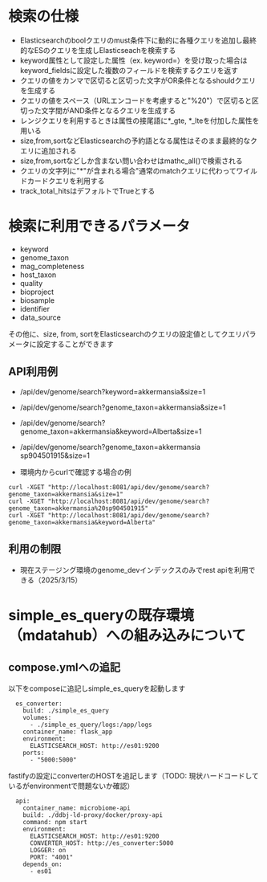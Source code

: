 # 検索の仕様
- Elasticsearchのboolクエリのmust条件下に動的に各種クエリを追加し最終的なESのクエリを生成しElasticseachを検索する
- keyword属性として設定した属性（ex. keyword=）を受け取った場合はkeyword_fieldsに設定した複数のフィールドを検索するクエリを返す
- クエリの値をカンマで区切ると区切った文字がOR条件となるshouldクエリを生成する
- クエリの値をスペース（URLエンコードを考慮すると"%20"）で区切ると区切った文字間がAND条件となるクエリを生成する
- レンジクエリを利用するときは属性の接尾語に*_gte, *_lteを付加した属性を用いる
- size,from,sortなどElasticsearchの予約語となる属性はそのまま最終的なクエリに追加される
- size,from,sortなどしか含まない問い合わせはmathc_all()で検索される
- クエリの文字列に"*"が含まれる場合"通常のmatchクエリに代わってワイルドカードクエリを利用する
- track_total_hitsはデフォルトでTrueとする

# 検索に利用できるパラメータ

- keyword
- genome_taxon
- mag_completeness
- host_taxon
- quality
- bioproject
- biosample
- identifier
- data_source

その他に、size, from, sortをElasticsearchのクエリの設定値としてクエリパラメータに設定することができます


## API利用例

- /api/dev/genome/search?keyword=akkermansia&size=1
- /api/dev/genome/search?genome_taxon=akkermansia&size=1
- /api/dev/genome/search?genome_taxon=akkermansia&keyword=Alberta&size=1
- /api/dev/genome/search?genome_taxon=akkermansia sp904501915&size=1

- 環境内からcurlで確認する場合の例
  
```
curl -XGET "http://localhost:8081/api/dev/genome/search?genome_taxon=akkermansia&size=1" 
curl -XGET "http://localhost:8081/api/dev/genome/search?genome_taxon=akkermansia%20sp904501915" 
curl -XGET "http://localhost:8081/api/dev/genome/search?genome_taxon=akkermansia&keyword=Alberta" 
```



## 利用の制限
- 現在ステージング環境のgenome_devインデックスのみでrest apiを利用できる（2025/3/15）


# simple_es_queryの既存環境（mdatahub）への組み込みについて

## compose.ymlへの追記

以下をcomposeに追記しsimple_es_queryを起動します

```
  es_converter:
    build: ./simple_es_query
    volumes:
      - ./simple_es_query/logs:/app/logs
    container_name: flask_app
    environment:
      ELASTICSEARCH_HOST: http://es01:9200
    ports:
      - "5000:5000"

```

fastifyの設定にconverterのHOSTを追記します（TODO: 現状ハードコードしているがenvironmentで問題ないか確認）
```
  api:
    container_name: microbiome-api
    build: ./ddbj-ld-proxy/docker/proxy-api
    command: npm start
    environment:
      ELASTICSEARCH_HOST: http://es01:9200
      CONVERTER_HOST: http://es_converter:5000
      LOGGER: on
      PORT: "4001"
    depends_on:
      - es01
```